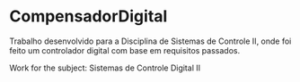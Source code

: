 # CompensadorDigital

Trabalho desenvolvido para a Disciplina de Sistemas de Controle II, onde foi feito um controlador digital com base em requisitos passados.



Work for the subject: Sistemas de Controle Digital II
